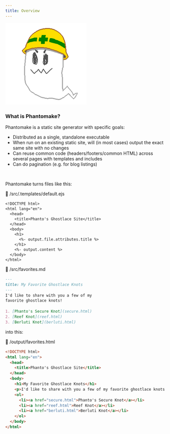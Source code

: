 ```yaml
---
title: Overview
---
```

<img src="left_phantomake.png" title="Phanto" alt="Phanto, the construction-hat-wearing ghost mascot of Phantomake." class="overview-phanto">

### What is Phantomake?

Phantomake is a static site generator with specific goals:

- Distributed as a single, standalone executable
- When run on an existing static site, will (in most cases) output the exact same site with no changes
- Can reuse common code (headers/footers/common HTML) across several pages with templates and includes
- Can do pagination (e.g. for blog listings)

<br>

<p class="hero-text">Phantomake turns files like this:</p>

<div class="side-by-side">

<div class="code-block-with-filename">
  <div class="filename">📄 /src/.templates/default.ejs</div>

  ```erb
  <!DOCTYPE html>
  <html lang="en">
    <head>
      <title>Phanto's Ghostlace Site</title>
    </head>
    <body>
      <h1>
        <%- output.file.attributes.title %>
      </h1>
      <%- output.content %>
    </body>
  </html>
  ```
</div>

<div class="code-block-with-filename">
  <div class="filename">📄 /src/favorites.md</div>

  ```md
  ---
  title: My Favorite Ghostlace Knots
  ---
  I'd like to share with you a few of my
  favorite ghostlace knots!

  1. [Phanto's Secure Knot](secure.html)
  2. [Reef Knot](reef.html)
  3. [Berluti Knot](berluti.html)
  ```
</div>

</div>

<p class="hero-text">into this:<p>

<div class="code-block-with-filename">
  <div class="filename">📄 /output/favorites.html</div>

  ```html
  <!DOCTYPE html>
  <html lang="en">
    <head>
      <title>Phanto's Ghostlace Site</title>
    </head>
    <body>
      <h1>My Favorite Ghostlace Knots</h1>
      <p>I'd like to share with you a few of my favorite ghostlace knots!</p>
      <ol>
        <li><a href="secure.html">Phanto's Secure Knot</a></li>
        <li><a href="reef.html">Reef Knot</a></li>
        <li><a href="berluti.html">Berluti Knot</a></li>
      </ol>
    </body>
  </html>
  ```
</div>
